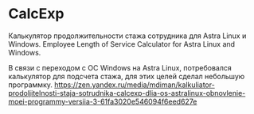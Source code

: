 # CalcExp
Калькулятор продолжительности стажа сотрудника для Astra Linux и Windows.
Employee Length of Service Calculator for Astra Linux and Windows.

В связи с переходом с ОС Windows на Astra Linux, потребовался калькулятор для подсчета стажа, для этих целей сделал небольшую программку.
https://zen.yandex.ru/media/mdiman/kalkuliator-prodoljitelnosti-staja-sotrudnika-calcexp-dlia-os-astralinux-obnovlenie-moei-programmy-versiia-3-61fa3020e546094f6eed627e
